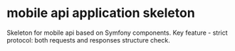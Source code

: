 mobile api application skeleton
==========

Skeleton for mobile api based on Symfony components. Key feature - strict protocol: both requests and responses structure check.
